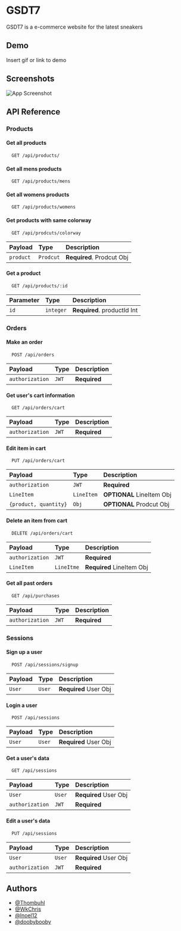 
# GSDT7

GSDT7 is a e-commerce website for the latest sneakers


## Demo

Insert gif or link to demo

## Screenshots

![App Screenshot](https://via.placeholder.com/468x300?text=App+Screenshot+Here)


## API Reference


### Products

#### Get all products
```http
  GET /api/products/
```

#### Get all mens products
```http
  GET /api/products/mens
```

#### Get all womens products
```http
  GET /api/products/womens
```

#### Get products with same colorway
```http
  GET /api/prodcuts/colorway
```
|  Payload  |   Type   | Description                |
| :-------- | :------- | :------------------------- |
| `product` | `Prodcut`| **Required**. Prodcut Obj  |

#### Get a product
```http
  GET /api/products/:id
```
| Parameter | Type     | Description                       |
| :-------- | :------- | :-------------------------------- |
|   `id`    | `integer`| **Required**. productId Int       |



### Orders

#### Make an order
```http
  POST /api/orders
```
|     Payload     |   Type   | Description                |
|    :--------    | :------- | :------------------------- |
| `authorization` |   `JWT`  |       **Required**         |

#### Get user's cart information
```http
  GET /api/orders/cart
```
|     Payload     |   Type   | Description                |
|    :--------    | :------- | :------------------------- |
| `authorization` |   `JWT`  |       **Required**         |

#### Edit item in cart
```http
  PUT /api/orders/cart
```

| Payload               | Type       | Description               |
| :-------------------- | :--------- | :------------------------ |
| `authorization`       | `JWT`      | **Required**              |
| `LineItem`            | `LineItem` | **OPTIONAL** LineItem Obj |
| `{product, quantity}` | `Obj`      | **OPTIONAL** Prodcut Obj  |

#### Delete an item from cart
```http
  DELETE /api/orders/cart
```
|     Payload     |   Type    | Description                |
|    :--------    | :-------  | :------------------------- |
| `authorization` |   `JWT`   |       **Required**         |
|    `LineItem`   | `LineItme`|  **Required** LineItem Obj  |

#### Get all past orders
```http
  GET /api/purchases
```
|     Payload     |   Type   | Description                |
|    :--------    | :------- | :------------------------- |
| `authorization` |   `JWT`  |       **Required**         |



### Sessions

#### Sign up a user
```http
  POST /api/sessions/signup
```
|     Payload     |   Type   | Description                |
|    :--------    | :------- | :------------------------- |
|      `User`     |  `User`  |   **Required** User Obj    |

#### Login a user
```http
  POST /api/sessions
```
|     Payload     |   Type   | Description                |
|    :--------    | :------- | :------------------------- |
|      `User`     |  `User`  |   **Required** User Obj    |


#### Get a user's data
```http
  GET /api/sessions
```
|     Payload     |   Type   | Description                |
|    :--------    | :------- | :------------------------- |
|      `User`     |  `User`  |   **Required** User Obj    |
| `authorization` |  `JWT`   |   **Required**             |

#### Edit a user's data
```http
  PUT /api/sessions
```
|     Payload     |   Type   | Description                |
|    :--------    | :------- | :------------------------- |
|      `User`     |  `User`  |   **Required** User Obj    |
| `authorization` |  `JWT`   |   **Required**             |

## Authors

- [@Thombuhl](https://github.com/Thombuhl)
- [@WkChris](https://github.com/enycezchris)
- [@lnoel12](https://github.com/lnoel12)
- [@doobybooby](https://github.com/doobybooby)


